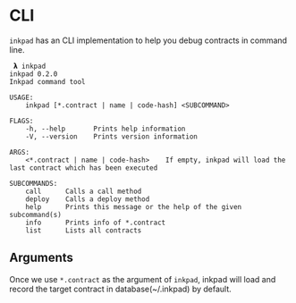 # CLI

`inkpad` has an CLI implementation to help you debug contracts in command line.


```
 𝝺 inkpad
inkpad 0.2.0
Inkpad command tool

USAGE:
    inkpad [*.contract | name | code-hash] <SUBCOMMAND>

FLAGS:
    -h, --help       Prints help information
    -V, --version    Prints version information

ARGS:
    <*.contract | name | code-hash>    If empty, inkpad will load the last contract which has been executed

SUBCOMMANDS:
    call      Calls a call method
    deploy    Calls a deploy method
    help      Prints this message or the help of the given subcommand(s)
    info      Prints info of *.contract
    list      Lists all contracts
```

## Arguments

Once we use `*.contract` as the argument of `inkpad`, inkpad will load and record
the target contract in database(~/.inkpad) by default.
